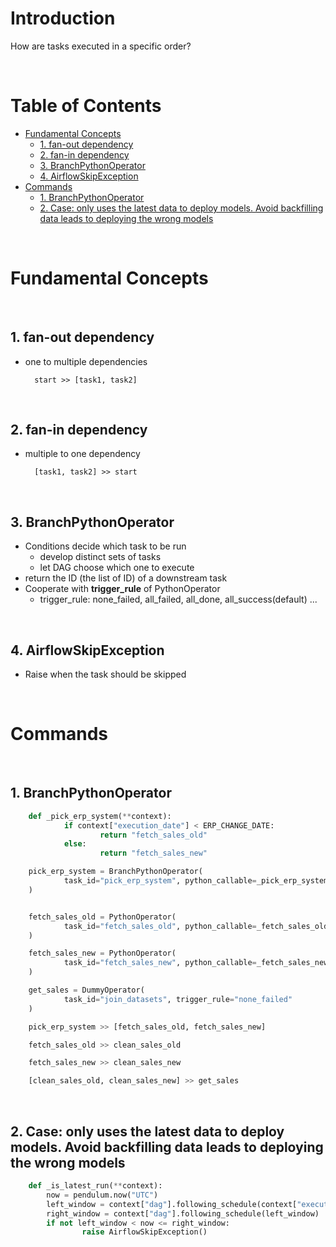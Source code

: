 <!-- omit in toc -->
# Introduction
How are tasks executed in a specific order?

<br />

<!-- omit in toc -->
# Table of Contents
- [Fundamental Concepts](#fundamental-concepts)
  - [1. fan-out dependency](#1-fan-out-dependency)
  - [2. fan-in dependency](#2-fan-in-dependency)
  - [3. BranchPythonOperator](#3-branchpythonoperator)
  - [4. AirflowSkipException](#4-airflowskipexception)
- [Commands](#commands)
  - [1. BranchPythonOperator](#1-branchpythonoperator)
  - [2. Case: only uses the latest data to deploy models. Avoid backfilling data leads to deploying the wrong models](#2-case-only-uses-the-latest-data-to-deploy-models-avoid-backfilling-data-leads-to-deploying-the-wrong-models)

<br />

# Fundamental Concepts

<br />

## 1. fan-out dependency 
* one to multiple dependencies
  
        start >> [task1, task2]

<br />

## 2. fan-in dependency
* multiple to one dependency
    
        [task1, task2] >> start

<br />

## 3. BranchPythonOperator
* Conditions decide which task to be run
  * develop distinct sets of tasks 
  * let DAG choose which one to execute
* return the ID (the list of ID) of a downstream task
* Cooperate with **trigger_rule** of PythonOperator
  * trigger_rule: none_failed, all_failed, all_done, all_success(default) ...

<br />

## 4. AirflowSkipException
* Raise when the task should be skipped
  
<br />

# Commands

<br />

## 1. BranchPythonOperator

```python
    def _pick_erp_system(**context):
            if context["execution_date"] < ERP_CHANGE_DATE:
                    return "fetch_sales_old"
            else:
                    return "fetch_sales_new"

    pick_erp_system = BranchPythonOperator(
            task_id="pick_erp_system", python_callable=_pick_erp_system
    )


    fetch_sales_old = PythonOperator(
            task_id="fetch_sales_old", python_callable=_fetch_sales_old
    )

    fetch_sales_new = PythonOperator(
            task_id="fetch_sales_new", python_callable=_fetch_sales_new
    )

    get_sales = DummyOperator(
            task_id="join_datasets", trigger_rule="none_failed"
    )

    pick_erp_system >> [fetch_sales_old, fetch_sales_new]

    fetch_sales_old >> clean_sales_old

    fetch_sales_new >> clean_sales_new

    [clean_sales_old, clean_sales_new] >> get_sales
```

<br />

## 2. Case: only uses the latest data to deploy models. Avoid backfilling data leads to deploying the wrong models


```python
    def _is_latest_run(**context):
        now = pendulum.now("UTC")
        left_window = context["dag"].following_schedule(context["execution_date"])
        right_window = context["dag"].following_schedule(left_window)
        if not left_window < now <= right_window:
                raise AirflowSkipException()
        
```      